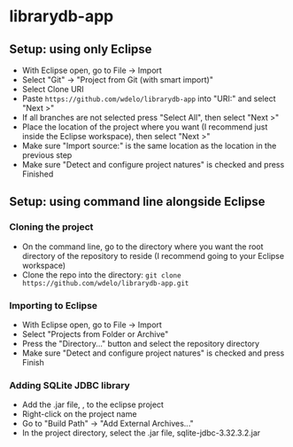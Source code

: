 # librarydb-app

## Setup: using only Eclipse
- With Eclipse open, go to File -> Import
- Select "Git" -> "Project from Git (with smart import)"
- Select Clone URI
- Paste `https://github.com/wdelo/librarydb-app` into "URI:" and select "Next >"
- If all branches are not selected press "Select All", then select "Next >"
- Place the location of the project where you want (I recommend just inside the Eclipse workspace), then select "Next >"
- Make sure "Import source:" is the same location as the location in the previous step
- Make sure "Detect and configure project natures" is checked and press Finished

## Setup: using command line alongside Eclipse

### Cloning the project
- On the command line, go to the directory where you want the root directory of the repository to reside (I recommend going to your Eclipse workspace)
- Clone the repo into the directory: `git clone https://github.com/wdelo/librarydb-app.git`

### Importing to Eclipse
- With Eclipse open, go to File -> Import
- Select "Projects from Folder or Archive"
- Press the "Directory..." button and select the repository directory
- Make sure "Detect and configure project natures" is checked and press Finish

### Adding SQLite JDBC library
- Add the .jar file, , to the eclipse project
- Right-click on the project name
- Go to "Build Path" -> "Add External Archives..."
- In the project directory, select the .jar file, sqlite-jdbc-3.32.3.2.jar